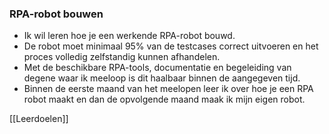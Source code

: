 
### **RPA-robot bouwen**

- Ik wil leren hoe je een werkende RPA-robot bouwd.
- De robot moet minimaal 95% van de testcases correct uitvoeren en het proces volledig zelfstandig kunnen afhandelen.
- Met de beschikbare RPA-tools, documentatie en begeleiding van degene waar ik meeloop is dit haalbaar binnen de aangegeven tijd.  
- Binnen de eerste maand van het meelopen leer ik over hoe je een RPA robot maakt en dan de opvolgende maand maak ik mijn eigen robot.


[[Leerdoelen]]